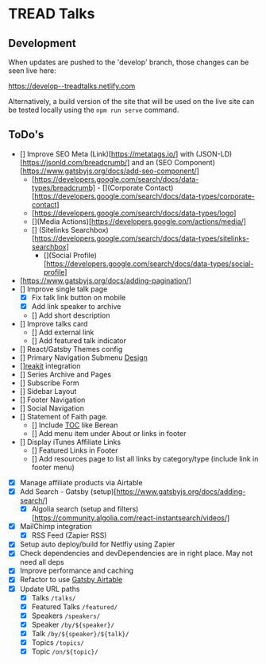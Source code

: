 # TREAD Talks

## Development

When updates are pushed to the 'develop' branch, those changes can be seen live here:

https://develop--treadtalks.netlify.com

Alternatively, a build version of the site that will be used on the live site can be tested locally using the `npm run serve` command.

## ToDo's

- [] Improve SEO Meta (Link)[https://metatags.io/] with (JSON-LD)[https://jsonld.com/breadcrumb/] and an (SEO Component)[https://www.gatsbyjs.org/docs/add-seo-component/]
  - [](Breadcrumbs)[https://developers.google.com/search/docs/data-types/breadcrumb] - [](Corporate Contact)[https://developers.google.com/search/docs/data-types/corporate-contact]
  - [](Logo)[https://developers.google.com/search/docs/data-types/logo]
  - [](Media Actions)[https://developers.google.com/actions/media/]
  - [] (Sitelinks Searchbox)[https://developers.google.com/search/docs/data-types/sitelinks-searchbox]
    - [](Social Profile)[https://developers.google.com/search/docs/data-types/social-profile]
- [](Pagination)[https://www.gatsbyjs.org/docs/adding-pagination/]
- [] Improve single talk page
  - [x] Fix talk link button on mobile
  - [x] Add link speaker to archive
  - [] Add short description
- [] Improve talks card
  - [] Add external link
  - [] Add featured talk indicator
- [] React/Gatsby Themes config
- [] Primary Navigation Submenu [Design](https://twitter.com/steveschoger/status/953297226985549825)
- [][reakit](https://github.com/reakit/reakit) integration
- [] Series Archive and Pages
- [] Subscribe Form
- [] Sidebar Layout
- [] Footer Navigation
- [] Social Navigation
- [] Statement of Faith page.
  - [] Include [TOC](https://github.com/remarkjs/remark-toc) like Berean
  - [] Add menu item under About or links in footer
- [] Display iTunes Affiliate Links
  - [] Featured Links in Footer
  - [] Add resources page to list all links by category/type (include link in footer menu)
- [x] Manage affiliate products via Airtable
- [x] Add Search - Gatsby (setup)[https://www.gatsbyjs.org/docs/adding-search/]
  - [x] Algolia search (setup and filters)[https://community.algolia.com/react-instantsearch/videos/]
- [x] MailChimp integration
  - [x] RSS Feed (Zapier RSS)
- [x] Setup auto deploy/build for Netlfiy using Zapier
- [x] Check dependencies and devDependencies are in right place. May not need all deps
- [x] Improve performance and caching
- [x] Refactor to use [Gatsby Airtable](https://github.com/jbolda/gatsby-source-airtable)
- [x] Update URL paths
  - [x] Talks `/talks/`
  - [x] Featured Talks `/featured/`
  - [x] Speakers `/speakers/`
  - [x] Speaker `/by/${speaker}/`
  - [x] Talk `/by/${speaker}/${talk}/`
  - [x] Topics `/topics/`
  - [x] Topic `/on/${topic}/`
